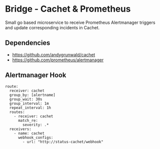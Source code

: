 # Bridge - Cachet & Prometheus

Small go based microservice to receive Prometheus Alertmanager triggers and update corresponding incidents in Cachet.

## Dependencies

* https://github.com/andygrunwald/cachet
* https://github.com/prometheus/alertmanager

## Alertmanager Hook

```
route:
  receiver: cachet
  group_by: [alertname]
  group_wait: 30s
  group_interval: 1m
  repeat_interval: 1h
  routes:
    - receiver: cachet
      match_re:
        severity: .*
  receivers:
    - name: cachet
      webhook_configs:
        - url: "http://status-cachet/webhook"
```
